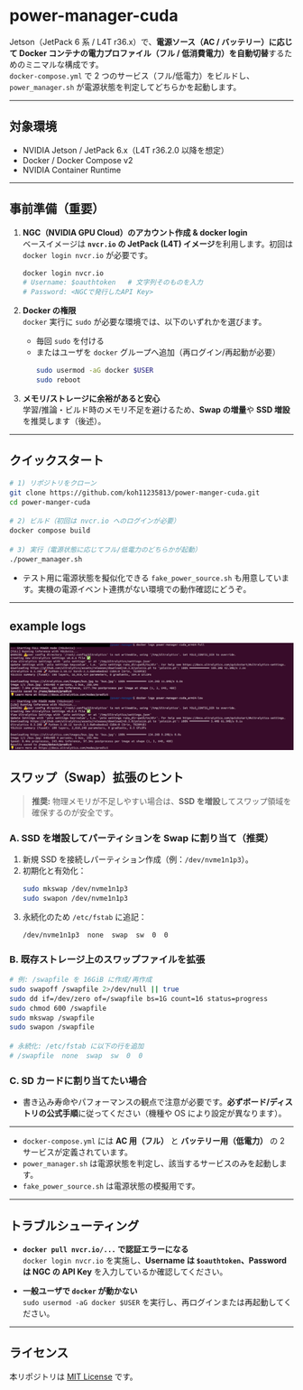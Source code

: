 # power-manager-cuda

Jetson（JetPack 6 系 / L4T r36.x）で、**電源ソース（AC / バッテリー）に応じて Docker コンテナの電力プロファイル（フル / 低消費電力）を自動切替**するためのミニマルな構成です。  
`docker-compose.yml` で 2 つのサービス（フル/低電力）をビルドし、`power_manager.sh` が電源状態を判定してどちらかを起動します。


---

## 対象環境

- NVIDIA Jetson / JetPack 6.x（L4T r36.2.0 以降を想定）
- Docker / Docker Compose v2
- NVIDIA Container Runtime

---

## 事前準備（重要）

1. **NGC（NVIDIA GPU Cloud）のアカウント作成 & docker login**  
   ベースイメージは **`nvcr.io` の JetPack (L4T) イメージ**を利用します。初回は `docker login nvcr.io` が必要です。  
   ```bash
   docker login nvcr.io
   # Username: $oauthtoken   # 文字列そのものを入力
   # Password: <NGCで発行したAPI Key>
   ```

2. **Docker の権限**  
   `docker` 実行に `sudo` が必要な環境では、以下のいずれかを選びます。
   - 毎回 `sudo` を付ける
   - またはユーザを `docker` グループへ追加（再ログイン/再起動が必要）
     ```bash
     sudo usermod -aG docker $USER
     sudo reboot
     ```

3. **メモリ/ストレージに余裕があると安心**  
   学習/推論・ビルド時のメモリ不足を避けるため、**Swap の増量**や **SSD 増設**を推奨します（後述）。

---

## クイックスタート

```bash
# 1) リポジトリをクローン
git clone https://github.com/koh11235813/power-manger-cuda.git
cd power-manger-cuda

# 2) ビルド（初回は nvcr.io へのログインが必要）
docker compose build

# 3) 実行（電源状態に応じてフル/低電力のどちらかが起動）
./power_manager.sh
```

- テスト用に電源状態を擬似化できる `fake_power_source.sh` も用意しています。実機の電源イベント連携がない環境での動作確認にどうぞ。

---
## example logs
![logs](images/example-logs.png)

## スワップ（Swap）拡張のヒント

> **推奨:** 物理メモリが不足しやすい場合は、**SSD を増設**してスワップ領域を確保するのが安全です。

### A. SSD を増設してパーティションを Swap に割り当て（推奨）
1. 新規 SSD を接続しパーティション作成（例：`/dev/nvme1n1p3`）。  
2. 初期化と有効化：
   ```bash
   sudo mkswap /dev/nvme1n1p3
   sudo swapon /dev/nvme1n1p3
   ```
3. 永続化のため `/etc/fstab` に追記：
   ```fstab
   /dev/nvme1n1p3  none  swap  sw  0  0
   ```

### B. 既存ストレージ上のスワップファイルを拡張
```bash
# 例: /swapfile を 16GiB に作成/再作成
sudo swapoff /swapfile 2>/dev/null || true
sudo dd if=/dev/zero of=/swapfile bs=1G count=16 status=progress
sudo chmod 600 /swapfile
sudo mkswap /swapfile
sudo swapon /swapfile

# 永続化: /etc/fstab に以下の行を追加
# /swapfile  none  swap  sw  0  0
```

### C. SD カードに割り当てたい場合
- 書き込み寿命やパフォーマンスの観点で注意が必要です。**必ずボード/ディストリの公式手順**に従ってください（機種や OS により設定が異なります）。

---

- `docker-compose.yml` には **AC 用（フル）** と **バッテリー用（低電力）** の 2 サービスが定義されています。
- `power_manager.sh` は電源状態を判定し、該当するサービスのみを起動します。
- `fake_power_source.sh` は電源状態の模擬用です。

---

## トラブルシューティング

- **`docker pull nvcr.io/...` で認証エラーになる**  
  `docker login nvcr.io` を実施し、**Username は `$oauthtoken`、Password は NGC の API Key** を入力しているか確認してください。

- **一般ユーザで `docker` が動かない**  
  `sudo usermod -aG docker $USER` を実行し、再ログインまたは再起動してください。

---

## ライセンス

本リポジトリは [MIT License](LICENSE) です。
